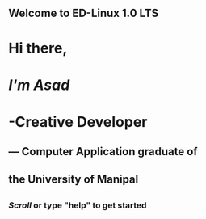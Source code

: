 



## Welcome to ED-Linux 1.0 LTS



#  Hi there,
#  *I'm Asad*
#  -Creative Developer
##     — Computer Application graduate of
##        the University of Manipal
##
###   *Scroll* or type "help" to get started
